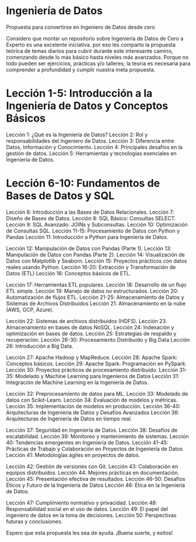 # Ingeniería de Datos
 Propuesta para convertirse en Ingeniero de Datos desde cero

Considero que montar un repositorio sobre Ingeniería de Datos de Cero a Experto es una excelente iniciativa. por eso les comparto la propuesta teórica de temas diarios para cubrir durante este interesante camino, comenzando desde lo más básico hasta niveles más avanzados. Porque no todo pueden ser ejercicios, prácticas y/o talleres; la teoría es necesaria para comprender a profundidad y cumplir nuestra meta propuesta.

# Lección 1-5: Introducción a la Ingeniería de Datos y Conceptos Básicos
Lección 1: ¿Qué es la Ingeniería de Datos?
Lección 2: Rol y responsabilidades del Ingeniero de Datos.
Lección 3: Diferencia entre Datos, Información y Conocimiento.
Lección 4: Principales desafíos en la gestión de datos.
Lección 5: Herramientas y tecnologías esenciales en Ingeniería de Datos.


# Lección 6-10: Fundamentos de Bases de Datos y SQL
Lección 6: Introducción a las Bases de Datos Relacionales.
Lección 7: Diseño de Bases de Datos.
Lección 8: SQL Básico: Consultas SELECT.
Lección 9: SQL Avanzado: JOINs y Subconsultas.
Lección 10: Optimización de Consultas SQL.
Lección 11-15: Procesamiento de Datos con Python y Pandas
Lección 11: Introducción a Python para Ingeniería de Datos.

Lección 12: Manipulación de Datos con Pandas (Parte 1).
Lección 13: Manipulación de Datos con Pandas (Parte 2).
Lección 14: Visualización de Datos con Matplotlib y Seaborn.
Lección 15: Proyectos prácticos con datos reales usando Python.
Lección 16-20: Extracción y Transformación de Datos (ETL)
Lección 16: Conceptos básicos de ETL.

Lección 17: Herramientas ETL populares.
Lección 18: Desarrollo de un flujo ETL simple.
Lección 19: Manejo de datos no estructurados.
Lección 20: Automatización de flujos ETL.
Lección 21-25: Almacenamiento de Datos y Sistemas de Archivos Distribuidos
Lección 21: Almacenamiento en la nube (AWS, GCP, Azure).

Lección 22: Sistemas de archivos distribuidos (HDFS).
Lección 23: Almacenamiento en bases de datos NoSQL.
Lección 24: Indexación y optimización en bases de datos.
Lección 25: Estrategias de respaldo y recuperación.
Lección 26-30: Procesamiento Distribuido y Big Data
Lección 26: Introducción a Big Data.

Lección 27: Apache Hadoop y MapReduce.
Lección 28: Apache Spark: Conceptos básicos.
Lección 29: Apache Spark: Programación en PySpark.
Lección 30: Proyectos prácticos de procesamiento distribuido.
Lección 31-35: Modelado y Machine Learning para Ingenieros de Datos
Lección 31: Integración de Machine Learning en la Ingeniería de Datos.

Lección 32: Preprocesamiento de datos para ML.
Lección 33: Modelado de datos con Scikit-Learn.
Lección 34: Evaluación de modelos y métricas.
Lección 35: Implementación de modelos en producción.
Lección 36-40: Arquitecturas de Ingeniería de Datos y Desafíos Avanzados
Lección 36: Arquitecturas de Ingeniería de Datos en tiempo real.

Lección 37: Seguridad en Ingeniería de Datos.
Lección 38: Desafíos de escalabilidad.
Lección 39: Monitoreo y mantenimiento de sistemas.
Lección 40: Tendencias emergentes en Ingeniería de Datos.
Lección 41-45: Prácticas de Trabajo y Colaboración en Proyectos de Ingeniería de Datos
Lección 41: Metodologías ágiles en proyectos de datos.

Lección 42: Gestión de versiones con Git.
Lección 43: Colaboración en equipos distribuidos.
Lección 44: Mejores prácticas en documentación.
Lección 45: Presentación efectiva de resultados.
Lección 46-50: Desafíos Éticos y Futuro de la Ingeniería de Datos
Lección 46: Ética en la Ingeniería de Datos.

Lección 47: Cumplimiento normativo y privacidad.
Lección 48: Responsabilidad social en el uso de datos.
Lección 49: El papel del ingeniero de datos en la toma de decisiones.
Lección 50: Perspectivas futuras y conclusiones.

Espero que esta propuesta les sea de ayuda. ¡Buena suerte, y exitos!